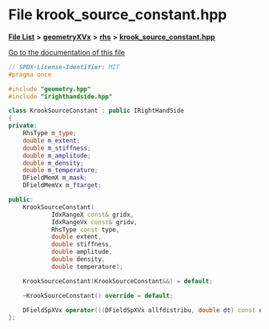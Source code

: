

# File krook\_source\_constant.hpp

[**File List**](files.md) **>** [**geometryXVx**](dir_e51b496b46dd687775e46e0826614574.md) **>** [**rhs**](dir_53474cb30a3389ee74cb3186cae99ac0.md) **>** [**krook\_source\_constant.hpp**](krook__source__constant_8hpp.md)

[Go to the documentation of this file](krook__source__constant_8hpp.md)


```C++
// SPDX-License-Identifier: MIT
#pragma once

#include "geometry.hpp"
#include "irighthandside.hpp"

class KrookSourceConstant : public IRightHandSide
{
private:
    RhsType m_type;
    double m_extent;
    double m_stiffness;
    double m_amplitude;
    double m_density;
    double m_temperature;
    DFieldMemX m_mask;
    DFieldMemVx m_ftarget;

public:
    KrookSourceConstant(
            IdxRangeX const& gridx,
            IdxRangeVx const& gridv,
            RhsType const type,
            double extent,
            double stiffness,
            double amplitude,
            double density,
            double temperature);

    KrookSourceConstant(KrookSourceConstant&&) = default;

    ~KrookSourceConstant() override = default;

    DFieldSpXVx operator()(DFieldSpXVx allfdistribu, double dt) const override;
};
```


